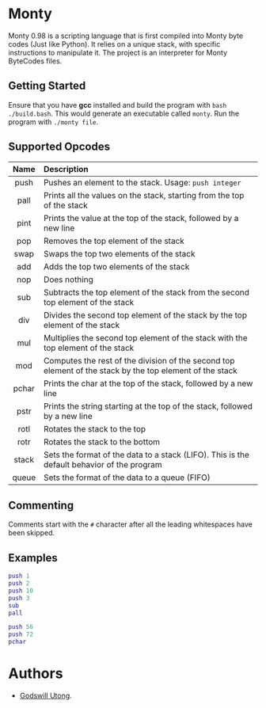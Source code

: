 # Monty

Monty 0.98 is a scripting language that is first compiled into Monty byte codes (Just like Python). It relies on a unique stack, with specific instructions to manipulate it. The project is an interpreter for Monty ByteCodes files.

## Getting Started

Ensure that you have **gcc** installed and build the program with `bash ./build.bash`. This would generate an executable called `monty`. Run the program with `./monty file`.

## Supported Opcodes

| Name | Description |
|:--:|:--|
| push | Pushes an element to the stack. Usage: `push integer` |
| pall | Prints all the values on the stack, starting from the top of the stack |
| pint | Prints the value at the top of the stack, followed by a new line |
| pop | Removes the top element of the stack |
| swap | Swaps the top two elements of the stack |
| add | Adds the top two elements of the stack |
| nop | Does nothing |
| sub | Subtracts the top element of the stack from the second top element of the stack |
| div | Divides the second top element of the stack by the top element of the stack |
| mul | Multiplies the second top element of the stack with the top element of the stack |
| mod | Computes the rest of the division of the second top element of the stack by the top element of the stack |
| pchar | Prints the char at the top of the stack, followed by a new line |
| pstr | Prints the string starting at the top of the stack, followed by a new line |
| rotl | Rotates the stack to the top |
| rotr | Rotates the stack to the bottom |
| stack | Sets the format of the data to a stack (LIFO). This is the default behavior of the program |
| queue| Sets the format of the data to a queue (FIFO) |

## Commenting

Comments start with the `#` character after all the leading whitespaces have been skipped.

## Examples

```m
push 1
push 2
push 10
push 3
sub
pall
```

```m
push 56
push 72
pchar
```
**Authors**
=========
- [Godswill Utong](https://github.com/G-V-Utong/).



